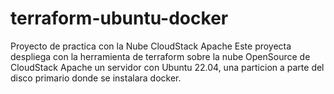 # terraform-ubuntu-docker
Proyecto de practica con la Nube CloudStack Apache
Este proyecta despliega con la herramienta de terraform sobre la nube OpenSource de CloudStack Apache un servidor con Ubuntu 22.04, una particion a parte del disco primario donde se instalara docker.  
